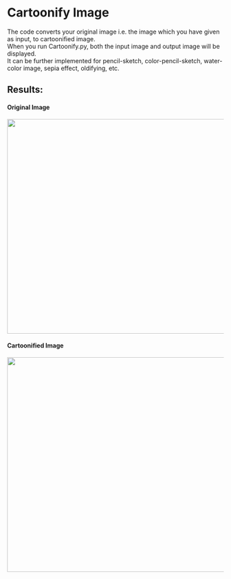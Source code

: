 <h1>Cartoonify Image</h1>

The code converts your original image i.e. the image which you have given as input, to cartoonified image.<br>
When you run Cartoonify.py, both the input image and output image will be displayed.<br>
It can be further implemented for pencil-sketch, color-pencil-sketch, water-color image, sepia effect, oldifying, etc.

<h2>Results:</h2>

<h4>Original Image</h4>
<p align="left">
<img src="images/Readme_Output/Original20%Image.PNG" width="600" height="500"/></p>

<h4>Cartoonified Image</h4>
<p align="left">
<img src="images/Readme_Output/Cartoonified20%Image.PNG" width="600" height="500"/></p>
